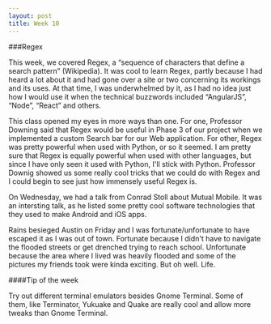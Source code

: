 ```yaml
---
layout: post
title: Week 10
---
```


###Regex

This week, we covered Regex, a “sequence of characters that define a search pattern” (Wikipedia). It was cool to learn Regex, partly because I had heard a lot about it and had gone over a site or two concerning its workings and its uses. At that time, I was underwhelmed by it, as I had no idea just how I would use it when the technical buzzwords included “AngularJS”, “Node”, “React” and others.

This class opened my eyes in more ways than one. For one, Professor Downing said that Regex would be useful in Phase 3 of our project when we implemented a custom Search bar for our Web application.  For other, Regex was pretty powerful when used with Python, or so it seemed. I am pretty sure that Regex is equally powerful when used with other languages, but since I have only seen it used with Python, I'll stick with Python. Professor Downig showed us some really cool tricks that we could do with Regex and I could begin to see just how immensely useful Regex is.

On Wednesday, we had a talk from Conrad Stoll about Mutual Mobile. It was an intersting talk, as he listed some pretty cool software technologies that they used to make Android and iOS apps.

Rains besieged Austin on Friday and I was fortunate/unfortunate to have escaped it as I was out of town. Fortunate because I didn't have to navigate the flooded streets or get drenched trying to reach school. Unfortunate because the area where I lived was heavily flooded and some of the pictures my friends took were kinda exciting. But oh well. Life.

####Tip of the week

Try out different terminal emulators besides Gnome Terminal. Some of them, like Terminator, Yukuake and Quake are really cool and allow more tweaks than Gnome Terminal. 
